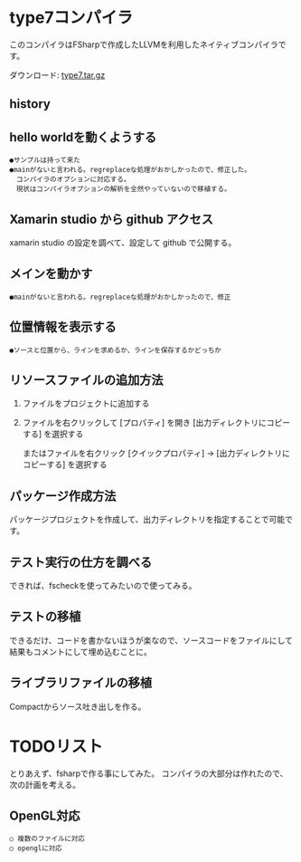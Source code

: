 # type7コンパイラ

このコンパイラはFSharpで作成したLLVMを利用したネイティブコンパイラです。

ダウンロード: [type7.tar.gz](https://github.com/hsk/fstype7/raw/master/download/type7.tar.gz)


## history

## hello worldを動くようする


	●サンプルは持って来た
	●mainがないと言われる。regreplaceな処理がおかしかったので、修正した。
	　コンパイラのオプションに対応する。
	　現状はコンパイラオプションの解析を全然やっていないので移植する。

## Xamarin studio から github アクセス

xamarin studio の設定を調べて、設定して github で公開する。

## メインを動かす
	●mainがないと言われる。regreplaceな処理がおかしかったので、修正

## 位置情報を表示する

	●ソースと位置から、ラインを求めるか、ラインを保存するかどっちか
	

## リソースファイルの追加方法

1. ファイルをプロジェクトに追加する
2. ファイルを右クリックして [プロパティ] を開き [出力ディレクトリにコピーする] を選択する

	またはファイルを右クリック [クイックプロパティ] → [出力ディレクトリにコピーする] を選択する

## パッケージ作成方法

パッケージプロジェクトを作成して、出力ディレクトリを指定することで可能です。

## テスト実行の仕方を調べる

できれば、fscheckを使ってみたいので使ってみる。

## テストの移植

できるだけ、コードを書かないほうが楽なので、ソースコードをファイルにして結果もコメントにして埋め込むことに。

## ライブラリファイルの移植

Compactからソース吐き出しを作る。


# TODOリスト

とりあえず、fsharpで作る事にしてみた。
コンパイラの大部分は作れたので、次の計画を考える。

## OpenGL対応

	○ 複数のファイルに対応
	○ openglに対応


